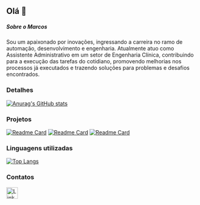 ## Olá 👋

##### Sobre o Marcos
Sou um apaixonado por inovações, ingressando a carreira no ramo de automação, desenvolvimento e engenharia. Atualmente atuo como Assistente Administrativo em um setor de Engenharia Clínica, contribuindo para a execução das tarefas do cotidiano, promovendo melhorias nos processos já executados e trazendo soluções para problemas e desafios encontrados.

### Detalhes

[![Anurag's GitHub stats](https://github-readme-stats.vercel.app/api?username=Marcos-Alexandre-Ferreira&show_icons=true&theme=dark)](https://github.com/anuraghazra/github-readme-stats)

### Projetos

[![Readme Card](https://github-readme-stats.vercel.app/api/pin/?username=Marcos-Alexandre-Ferreira&repo=variavel-1&theme=dark)](https://github.com/anuraghazra/github-readme-stats)
[![Readme Card](https://github-readme-stats.vercel.app/api/pin/?username=Marcos-Alexandre-Ferreira&repo=meet-your-main&theme=dark)](https://github.com/anuraghazra/github-readme-stats)
[![Readme Card](https://github-readme-stats.vercel.app/api/pin/?username=Marcos-Alexandre-Ferreira&repo=e-commerce&theme=dark)](https://github.com/anuraghazra/github-readme-stats)

### Linguagens utilizadas

[![Top Langs](https://github-readme-stats.vercel.app/api/top-langs/?username=Marcos-Alexandre-Ferreira&layout=compact)](https://github.com/anuraghazra/github-readme-stats)

### Contatos

[<img src='https://img.shields.io/badge/LinkedIn-0077B5?style=for-the-badge&logo=linkedin&logoColor=white' alt='Linkedin' height='30'>](https://www.linkedin.com/in/marcos-alexandre-972316186/)
